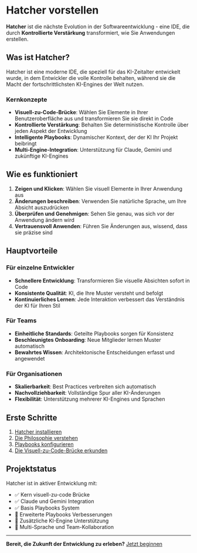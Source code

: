 # Hatcher vorstellen

**Hatcher** ist die nächste Evolution in der Softwareentwicklung - eine IDE, die durch **Kontrollierte Verstärkung** transformiert, wie Sie Anwendungen erstellen.

## Was ist Hatcher?

Hatcher ist eine moderne IDE, die speziell für das KI-Zeitalter entwickelt wurde, in dem Entwickler die volle Kontrolle behalten, während sie die Macht der fortschrittlichsten KI-Engines der Welt nutzen.

### Kernkonzepte

- **Visuell-zu-Code-Brücke**: Wählen Sie Elemente in Ihrer Benutzeroberfläche aus und transformieren Sie sie direkt in Code
- **Kontrollierte Verstärkung**: Behalten Sie deterministische Kontrolle über jeden Aspekt der Entwicklung
- **Intelligente Playbooks**: Dynamischer Kontext, der der KI Ihr Projekt beibringt
- **Multi-Engine-Integration**: Unterstützung für Claude, Gemini und zukünftige KI-Engines

## Wie es funktioniert

1. **Zeigen und Klicken**: Wählen Sie visuell Elemente in Ihrer Anwendung aus
2. **Änderungen beschreiben**: Verwenden Sie natürliche Sprache, um Ihre Absicht auszudrücken
3. **Überprüfen und Genehmigen**: Sehen Sie genau, was sich vor der Anwendung ändern wird
4. **Vertrauensvoll Anwenden**: Führen Sie Änderungen aus, wissend, dass sie präzise sind

## Hauptvorteile

### Für einzelne Entwickler

- **Schnellere Entwicklung**: Transformieren Sie visuelle Absichten sofort in Code
- **Konsistente Qualität**: KI, die Ihre Muster versteht und befolgt
- **Kontinuierliches Lernen**: Jede Interaktion verbessert das Verständnis der KI für Ihren Stil

### Für Teams

- **Einheitliche Standards**: Geteilte Playbooks sorgen für Konsistenz
- **Beschleunigtes Onboarding**: Neue Mitglieder lernen Muster automatisch
- **Bewahrtes Wissen**: Architektonische Entscheidungen erfasst und angewendet

### Für Organisationen

- **Skalierbarkeit**: Best Practices verbreiten sich automatisch
- **Nachvollziehbarkeit**: Vollständige Spur aller KI-Änderungen
- **Flexibilität**: Unterstützung mehrerer KI-Engines und Sprachen

## Erste Schritte

1. [Hatcher installieren](/de/getting-started)
2. [Die Philosophie verstehen](/de/philosophy)
3. [Playbooks konfigurieren](/de/playbooks-system)
4. [Die Visuell-zu-Code-Brücke erkunden](/de/visual-to-code)

## Projektstatus

Hatcher ist in aktiver Entwicklung mit:

- ✅ Kern visuell-zu-code Brücke
- ✅ Claude und Gemini Integration
- ✅ Basis Playbooks System
- 🚧 Erweiterte Playbooks Verbesserungen
- 🚧 Zusätzliche KI-Engine Unterstützung
- 📅 Multi-Sprache und Team-Kollaboration

---

**Bereit, die Zukunft der Entwicklung zu erleben?** [Jetzt beginnen](/de/getting-started)
